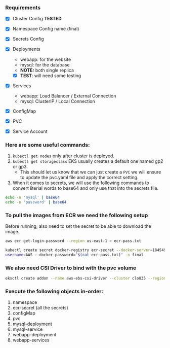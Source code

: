 ### Requirements
- [x] Cluster Config **TESTED**
- [x] Namespace Config name (final)
- [x] Secrets Config
- [x] Deployments
    - webapp: for the website
    - mysql: for the database
    - **NOTE:** both single replica
    - [x] **TEST**: will need some testing
- [x] Services
    - webapp: Load Balancer / External Connection
    - mysql: ClusterIP / Local Connection
- [x] ConfigMap
- [x] PVC
- [x] Service Account


### Here are some useful commands:
1. `kubectl get nodes` only after cluster is deployed.
2. `kubectl get storageclass` EKS usually creates a default one named gp2 or gp3.
    - This should let us know that we can just create a `PVC` we will ensure to update the pvc.yaml file and apply the correct setting.
3. When it comes to secrets, we will use the following commands to convert literial words to base64 and only use that into the secrets file.

```bash
echo -n 'mysql' | base64
echo -n 'password' | base64
```

### To pull the images from ECR we need the following setup
Before running, also need to set the secret to be able to download the image.

```bash
aws ecr get-login-password --region us-east-1 > ecr-pass.txt
```

```bash
kubectl create secret docker-registry ecr-secret --docker-server=184549016595.dkr.ecr.us-east-1.amazonaws.com --docker-
username=AWS --docker-password="$(cat ecr-pass.txt)" -n final
```


### We also need CSI Driver to bind with the pvc volume

```bash
eksctl create addon --name aws-ebs-csi-driver --cluster clo835 --region us-east-1 --force
```


### Execute the following objects in-order:
1. namespace
2. ecr-secret (all the secrets)
3. configMap
4. pvc
5. mysql-deployment
6. mysql-service
7. webapp-deployment
8. webapp-services
